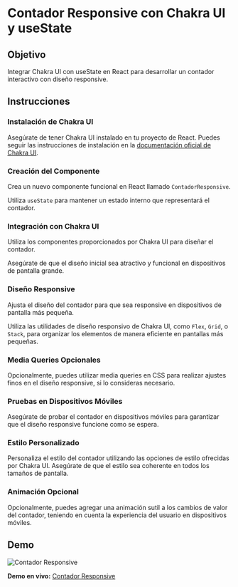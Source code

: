 # Contador Responsive con Chakra UI y useState

## Objetivo

Integrar Chakra UI con useState en React para desarrollar un contador interactivo con diseño responsive.

## Instrucciones

### Instalación de Chakra UI

Asegúrate de tener Chakra UI instalado en tu proyecto de React. Puedes seguir las instrucciones de instalación en la [documentación oficial de Chakra UI](https://chakra-ui.com/docs/getting-started).

### Creación del Componente

Crea un nuevo componente funcional en React llamado `ContadorResponsive`.

Utiliza `useState` para mantener un estado interno que representará el contador.

### Integración con Chakra UI

Utiliza los componentes proporcionados por Chakra UI para diseñar el contador.

Asegúrate de que el diseño inicial sea atractivo y funcional en dispositivos de pantalla grande.

### Diseño Responsive

Ajusta el diseño del contador para que sea responsive en dispositivos de pantalla más pequeña.

Utiliza las utilidades de diseño responsivo de Chakra UI, como `Flex`, `Grid`, o `Stack`, para organizar los elementos de manera eficiente en pantallas más pequeñas.

### Media Queries Opcionales

Opcionalmente, puedes utilizar media queries en CSS para realizar ajustes finos en el diseño responsive, si lo consideras necesario.

### Pruebas en Dispositivos Móviles

Asegúrate de probar el contador en dispositivos móviles para garantizar que el diseño responsive funcione como se espera.

### Estilo Personalizado

Personaliza el estilo del contador utilizando las opciones de estilo ofrecidas por Chakra UI. Asegúrate de que el estilo sea coherente en todos los tamaños de pantalla.

### Animación Opcional

Opcionalmente, puedes agregar una animación sutil a los cambios de valor del contador, teniendo en cuenta la experiencia del usuario en dispositivos móviles.

## Demo

![Contador Responsive](link_de_tu_imagen)

**Demo en vivo:** [Contador Responsive](https://tincho-salazar.github.io/Clase5/)
